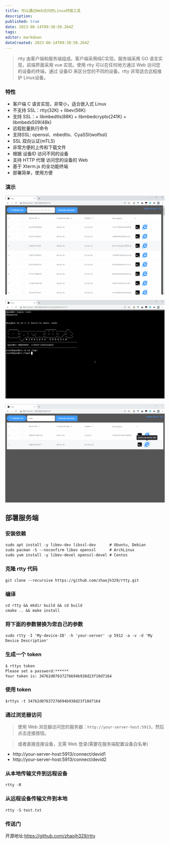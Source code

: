 ```yaml
---
title: 可以通过Web访问的Linux终端工具
description: 
published: true
date: 2023-06-14T09:38:50.264Z
tags: 
editor: markdown
dateCreated: 2023-06-14T09:38:50.264Z
---
```


> rtty 由客户端和服务端组成。客户端采用纯C实现，服务端采用 GO 语言实现，前端界面采用 vue 实现。使用 rtty 可以在任何地方通过 Web 访问您的设备的终端，通过 设备ID 来区分您的不同的设备。rtty 非常适合远程维护 Linux设备。

### 特性

- 客户端 C 语言实现，非常小，适合嵌入式 Linux
- 不支持 SSL：rtty(32K) + libev(56K)
- 支持 SSL：+ libmbedtls(88K) + libmbedcrypto(241K) + libmbedx509(48k)
- 远程批量执行命令
- 支持SSL: openssl、mbedtls、CyaSSl(wolfssl)
- SSL 双向认证(mTLS)
- 非常方便的上传和下载文件
- 根据 设备ID 访问不同的设备
- 支持 HTTP 代理 访问您的设备的 Web
- 基于 Xterm.js 的全功能终端
- 部署简单，使用方便

### 演示

![2023-6-14_20755.png](/2023-6-14_20755.png)

![2023-6-14_91771.png](/2023-6-14_91771.png)

![2023-6-14_27050.png](/2023-6-14_27050.png)

## 部署服务端

### 安装依赖

```
sudo apt install -y libev-dev libssl-dev      # Ubuntu, Debian    
sudo pacman -S --noconfirm libev openssl      # ArchLinux    
sudo yum install -y libev-devel openssl-devel # Centos  
```

### 克隆 rtty 代码

```
git clone --recursive https://github.com/zhaojh329/rtty.git
```

### 编译

```
cd rtty && mkdir build && cd build    
cmake .. && make install  
```

### 将下面的参数替换为您自己的参数

```
sudo rtty -I 'My-device-ID' -h 'your-server' -p 5912 -a -v -d 'My Device Description'  
```

### 生成一个 token

```
$ rttys token    
Please set a password:******    
Your token is: 34762d07637276694b938d23f10d7164  
```

### 使用 token

```
$rttys -t 34762d07637276694b938d23f10d7164  
```

### 通过浏览器访问

> 使用 Web 浏览器访问您的服务器：`http://your-server-host:5913`，然后点击连接按钮。

> 或者直接连接设备，无需 Web 登录(需要在服务端配置设备白名单)

- http://your-server-host:5913/connect/devid1
- http://your-server-host:5913/connect/devid2

### 从本地传输文件到远程设备

```
rtty -R  
```

### 从远程设备传输文件到本地

```
rtty -S test.txt  
```

### 传送门

开源地址:https://github.com/zhaojh329/rtty